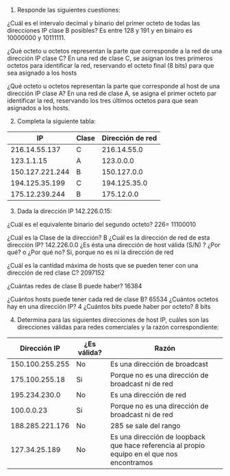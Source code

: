 1. Responde las siguientes cuestiones:

¿Cuál es el intervalo decimal y binario del primer octeto de todas las direcciones IP clase B posibles?
	Es entre 128 y 191 y en binairo es 10000000 y 10111111.

¿Qué octeto u octetos representan la parte que corresponde a la red de una dirección IP clase C?
	En una red de clase C, se asignan los tres primeros octetos para identificar la red, reservando el octeto final (8 bits) para que sea asignado a los hosts

¿Qué octeto u octetos representan la parte que corresponde al host de una dirección IP clase A?
	En una red de clase A, se asigna el primer octeto par identificar la red, reservando los tres últimos octetos para que sean asignados a los hosts.

2. Completa la siguiente tabla:


| IP              | Clase | Dirección de red |
| --------------- | ----- | ---------------- |
| 216.14.55.137   | C     | 216.14.55.0      |
| 123.1.1.15      | A     | 123.0.0.0        |
| 150.127.221.244 | B     | 150.127.0.0      |
| 194.125.35.199  | C     | 194.125.35.0     |
| 175.12.239.244  | B     | 175.12.0.0       |


3. Dada la dirección IP 142.226.0.15:

¿Cuál es el equivalente binario del segundo octeto?
	226= 11100010

¿Cuál es la Clase de la dirección?
	B
¿Cuál es la dirección de red de esta dirección IP?
	142.226.0.0
¿Es ésta una dirección de host válida (S/N) ? ¿Por qué? o ¿Por qué no?
	Si, porque no es ni la dirección de red 
	
¿Cuál es la cantidad máxima de hosts que se pueden tener con una dirección de red clase C?
	2097152

¿Cuántas redes de clase B puede haber?
	16384

¿Cuántos hosts puede tener cada red de clase B?
	65534
¿Cuántos octetos hay en una dirección IP?
	4
¿Cuántos bits puede haber por octeto?
	8 bits

4. Determina para las siguientes direcciones de host IP, cuáles son las direcciones válidas para redes comerciales y la razón correspondiente:


| Dirección IP    | ¿Es válida? | Razón                                                                                       |
| --------------- | ----------- | ------------------------------------------------------------------------------------------- |
| 150.100.255.255 | No          | Es una dirección de broadcast                                                               |
| 175.100.255.18  | Si          | Porque no es una dirección de broadcast ni de red                                           |
| 195.234.230.0   | No          | Es una dirección de red                                                                     |
| 100.0.0.23      | Sí          | Porque no es una dirección de broadcast ni de red                                           |
| 188.285.221.176 | No          | 285 se sale del rango                                                                       |
| 127.34.25.189   | No          | Es una dirección de loopback que hace referencia al propio equipo en el que nos encontramos |
